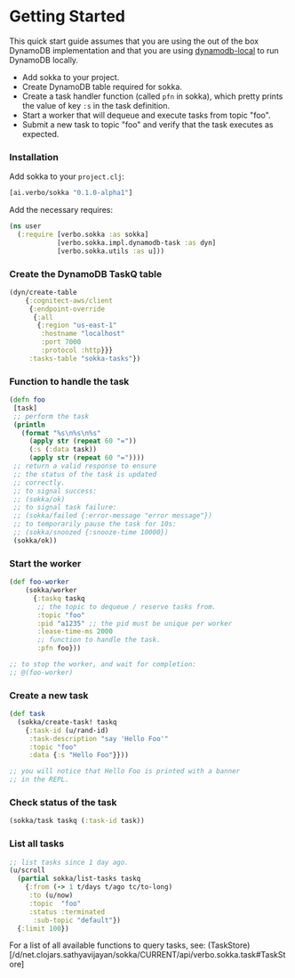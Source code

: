 # Getting Started

This quick start guide assumes that you are using the out of the box
DynamoDB implementation and that you are using [dynamodb-local](https://docs.aws.amazon.com/amazondynamodb/latest/developerguide/DynamoDBLocal.html) to run DynamoDB locally.


- Add sokka to your project.
- Create DynamoDB table required for sokka.
- Create a task handler function (called `pfn` in sokka), which pretty
  prints the value of key `:s` in the task definition.
- Start a worker that will dequeue and execute tasks from topic "foo".
- Submit a new task to topic "foo" and verify that the task executes
  as expected.

### Installation
Add sokka to your `project.clj`:

``` clojure
[ai.verbo/sokka "0.1.0-alpha1"]
```

Add the necessary requires:
``` clojure
(ns user
  (:require [verbo.sokka :as sokka]
            [verbo.sokka.impl.dynamodb-task :as dyn]
            [verbo.sokka.utils :as u]))
```


### Create the DynamoDB TaskQ table
``` clojure
(dyn/create-table
    {:cognitect-aws/client
     {:endpoint-override
      {:all
       {:region "us-east-1"
        :hostname "localhost"
        :port 7000
        :protocol :http}}}
     :tasks-table "sokka-tasks"})
```


### Function to handle the task
``` clojure
(defn foo
 [task]
 ;; perform the task
 (println
   (format "%s\n%s\n%s"
     (apply str (repeat 60 "="))
     (:s (:data task))
     (apply str (repeat 60 "="))))
 ;; return a valid response to ensure
 ;; the status of the task is updated
 ;; correctly.
 ;; to signal success:
 ;; (sokka/ok)
 ;; to signal task failure:
 ;; (sokka/failed {:error-message "error message"})
 ;; to temporarily pause the task for 10s:
 ;; (sokka/snoozed {:snooze-time 10000})
 (sokka/ok))
```

### Start the worker
``` clojure
(def foo-worker
    (sokka/worker
      {:taskq taskq
       ;; the topic to dequeue / reserve tasks from.
       :topic "foo"
       :pid "a1235" ;; the pid must be unique per worker
       :lease-time-ms 2000
       ;; function to handle the task.
       :pfn foo}))

;; to stop the worker, and wait for completion:
;; @(foo-worker)
```

### Create a new task
``` clojure
(def task
  (sokka/create-task! taskq
    {:task-id (u/rand-id)
     :task-description "say 'Hello Foo'"
     :topic "foo"
     :data {:s "Hello Foo"}}))

;; you will notice that Hello Foo is printed with a banner
;; in the REPL.
```

### Check status of the task

``` clojure
(sokka/task taskq (:task-id task))
```

### List all tasks
``` clojure
;; list tasks since 1 day ago.
(u/scroll
  (partial sokka/list-tasks taskq
    {:from (-> 1 t/days t/ago tc/to-long)
     :to (u/now)
     :topic  "foo"
     :status :terminated
      :sub-topic "default"})
  {:limit 100})
```

For a list of all available functions to query tasks, see:
(TaskStore)[/d/net.clojars.sathyavijayan/sokka/CURRENT/api/verbo.sokka.task#TaskStore]
